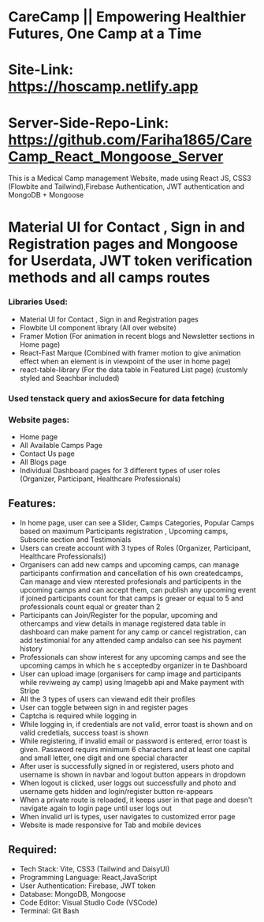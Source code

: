# CareCamp || Empowering Healthier Futures, One Camp at a Time

# Site-Link: https://hoscamp.netlify.app
# Server-Side-Repo-Link: https://github.com/Fariha1865/CareCamp_React_Mongoose_Server

This is a Medical Camp management Website, made using React JS, CSS3 (Flowbite and Tailwind),Firebase Authentication, JWT authentication and MongoDB + Mongoose

# Material UI for Contact , Sign in and Registration pages and Mongoose for Userdata, JWT token verification methods and all camps routes


### Libraries Used:

- Material UI for Contact , Sign in and Registration pages
- Flowbite UI component library (All over website)
- Framer Motion (For animation in recent blogs and Newsletter sections in Home page)
- React-Fast Marque (Combined with framer motion to give animation effect when an element is in viewpoint of the user in home page)
- react-table-library (For the data table in Featured List page) (customly styled and Seachbar included)

### Used  tenstack query and axiosSecure for data fetching

### Website pages:

- Home page 
- All Available Camps Page
- Contact Us page
- All Blogs page
- Individual Dashboard pages for 3 different types of user roles (Organizer, Participant, Healthcare Professionals)

## Features:

- In home page, user can see a Slider, Camps Categories, Popular Camps based on maximum Participants registration , Upcoming camps, Subscrie section and Testimonials
- Users can create account with 3 types of Roles (Organizer, Participant, Healthcare Professionals))
- Organisers  can add new camps and upcoming camps, can manage participants confirmation and cancellation of his own createdcamps, Can manage and view nterested profesionals and participents in the upcoming camps and can accept them, can publish any upcoming event if joined participants count for that camps is greaer or equal to 5 and professionals count equal or greater than 2
- Participants can Join/Register for the popular, upcoming and othercamps and view details in manage registered data table in dashboard can make pament for any camp or cancel registration, can add testimonial for any attended camp andalso can see his payment history
- Professionals can show interest for any upcoming camps and see the upcoming camps in which he s acceptedby organizer in te Dashboard
- User can upload image (organisers for camp image and participants while reviweing ay camp) using Imagebb api and Make payment with Stripe
- All the 3 types of users can viewand edit their profiles
- User can toggle between sign in and register pages
- Captcha is required while logging in
- While logging in, if credentials are not valid, error toast is shown and on valid credetials, success toast is shown
- While registering, if invalid email or password is entered, error toast is given. Password requirs minimum 6 characters and at least one capital and small letter, one digit and one special character
- After user is successfully signed in or registered, users photo and username is shown in navbar and logout button appears in dropdown
- When logout is clicked, user loggs out successfully and photo and username gets hidden and login/register button re-appears
- When a private route is reloaded, it keeps user in that page and doesn't navigate again to login page until user logs out
- When invalid url is types, user navigates to customized error page
- Website is made responsive for Tab and mobile devices

## Required:
- Tech Stack: Vite, CSS3 (Tailwind and DaisyUI)
- Programming Language: React,JavaScript
- User Authentication: Firebase, JWT token
- Database: MongoDB, Mongoose
- Code Editor: Visual Studio Code (VSCode)
- Terminal: Git Bash
